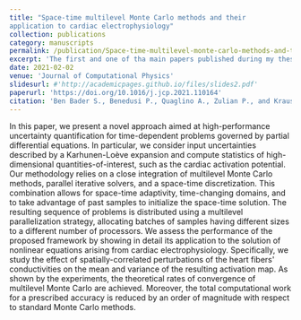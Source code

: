 ```yaml
---
title: "Space-time multilevel Monte Carlo methods and their
application to cardiac electrophysiology"
collection: publications
category: manuscripts
permalink: /publication/Space-time-multilevel-monte-carlo-methods-and-their-application-to-cardiac-electrophysiology
excerpt: 'The first and one of tha main papers published during my thesis. We treat the uncertainty related to heart fibers orientation and its effects on the activation map. We conduct Monte-Carlo studies and use multilevel strategies for reducing the computational costs.' #'This paper is about the number 2. The number 3 is left for future work.'
date: 2021-02-02
venue: 'Journal of Computational Physics'
slidesurl: #'http://academicpages.github.io/files/slides2.pdf'
paperurl: 'https://doi.org/10.1016/j.jcp.2021.110164'
citation: 'Ben Bader S., Benedusi P., Quaglino A., Zulian P., and Krause R.'
---
```


In this paper, we present a novel approach aimed at high-performance uncertainty quantification for time-dependent problems governed by partial differential equations. In particular, we consider input uncertainties described by a Karhunen-Loève expansion and compute statistics of high-dimensional quantities-of-interest, such as the cardiac activation potential. Our methodology relies on a close integration of multilevel Monte Carlo methods, parallel iterative solvers, and a space-time discretization. This combination allows for space-time adaptivity, time-changing domains, and to take advantage of past samples to initialize the space-time solution. The resulting sequence of problems is distributed using a multilevel parallelization strategy, allocating batches of samples having different sizes to a different number of processors. We assess the performance of the proposed framework by showing in detail its application to the solution of nonlinear equations arising from cardiac electrophysiology. Specifically, we study the effect of spatially-correlated perturbations of the heart fibers' conductivities on the mean and variance of the resulting activation map. As shown by the experiments, the theoretical rates of convergence of multilevel Monte Carlo are achieved. Moreover, the total computational work for a prescribed accuracy is reduced by an order of magnitude with respect to standard Monte Carlo methods.